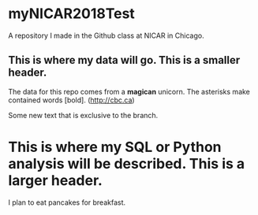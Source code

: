 # myNICAR2018Test
A repository I made in the Github class at NICAR in Chicago.

## This is where my data will go.  This is a smaller header.

The data for this repo comes from a **magican** unicorn.  The asterisks make contained words [bold].
(http://cbc.ca)

Some new text that is exclusive to the branch.

# This is where my SQL or Python analysis will be described. This is a larger header.

I plan to eat pancakes for breakfast.
